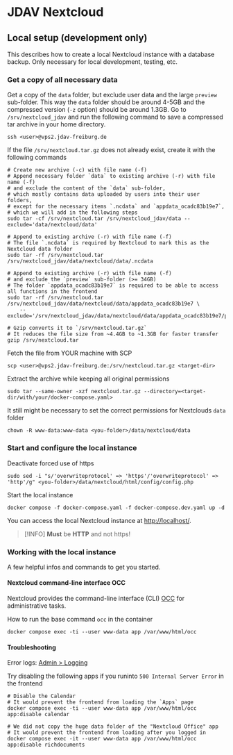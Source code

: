 # JDAV Nextcloud

## Local setup (development only)

This describes how to create a local Nextcloud instance with a database backup.
Only necessary for local development, testing, etc.

### Get a copy of all necessary data

Get a copy of the `data` folder, but exclude user data and the large `preview` sub-folder.
This way the `data` folder should be around 4-5GB and the compressed version (`-z` option) should be around 1.3GB.
Go to `/srv/nextcloud_jdav` and run the following command to save a compressed tar archive in your home directory.

```shell
ssh <user>@vps2.jdav-freiburg.de
```

If the file `/srv/nextcloud.tar.gz` does not already exist, create it with the following commands

```shell
# Create new archive (-c) with file name (-f)
# Append necessary folder `data` to existing archive (-r) with file name (-f)
# and exclude the content of the `data` sub-folder,
# which mostly contains data uploaded by users into their user folders,
# except for the necessary items `.ncdata` and `appdata_ocadc83b19e7`,
# which we will add in the following steps
sudo tar -cf /srv/nextcloud.tar /srv/nextcloud_jdav/data --exclude='data/nextcloud/data'

# Append to existing archive (-r) with file name (-f)
# The file `.ncdata` is required by Nextcloud to mark this as the Nextcloud data folder
sudo tar -rf /srv/nextcloud.tar /srv/nextcloud_jdav/data/nextcloud/data/.ncdata

# Append to existing archive (-r) with file name (-f)
# and exclude the `preview` sub-folder (>= 34GB)
# The folder `appdata_ocadc83b19e7` is required to be able to access all functions in the frontend
sudo tar -rf /srv/nextcloud.tar /srv/nextcloud_jdav/data/nextcloud/data/appdata_ocadc83b19e7 \
    --exclude='/srv/nextcloud_jdav/data/nextcloud/data/appdata_ocadc83b19e7/preview'

# Gzip converts it to `/srv/nextcloud.tar.gz`
# It reduces the file size from ~4.4GB to ~1.3GB for faster transfer
gzip /srv/nextcloud.tar
```

Fetch the file from YOUR machine with SCP

```shell
scp <user>@vps2.jdav-freiburg.de:/srv/nextcloud.tar.gz <target-dir>
```

Extract the archive while keeping all original permissions

```shell
sudo tar --same-owner -xzf nextcloud.tar.gz --directory=<target-dir/with/your/docker-compose.yaml>
```

It still might be necessary to set the correct permissions for Nextclouds `data` folder

```shell
chown -R www-data:www-data <you-folder>/data/nextcloud/data
```

### Start and configure the local instance

Deactivate forced use of https

```shell
sudo sed -i "s/'overwriteprotocol' => 'https'/'overwriteprotocol' => 'http'/g" <you-folder>/data/nextcloud/html/config/config.php
```

Start the local instance

```shell
docker compose -f docker-compose.yaml -f docker-compose.dev.yaml up -d
```

You can access the local Nextcloud instance at [http://localhost/](http://localhost/).

> [!INFO]
> **Must** be **HTTP** and not https!

### Working with the local instance

A few helpful infos and commands to get you started.

#### Nextcloud command-line interface OCC

Nextcloud provides the command-line interface (CLI) [OCC](https://docs.nextcloud.com/server/latest/admin_manual/occ_command.html) for administrative tasks.

How to run the base command `occ` in the container

```shell
docker compose exec -ti --user www-data app /var/www/html/occ
```

#### Troubleshooting

Error logs: [Admin > Logging](http://localhost/settings/admin/logging)

Try disabling the following apps if you runinto `500 Internal Server Error` in the frontend

```shell
# Disable the Calendar
# It would prevent the frontend from loading the `Apps` page
docker compose exec -ti --user www-data app /var/www/html/occ app:disable calendar

# We did not copy the huge data folder of the "Nextcloud Office" app
# It would prevent the frontend from loading after you logged in
docker compose exec -it --user www-data app /var/www/html/occ app:disable richdocuments
```
